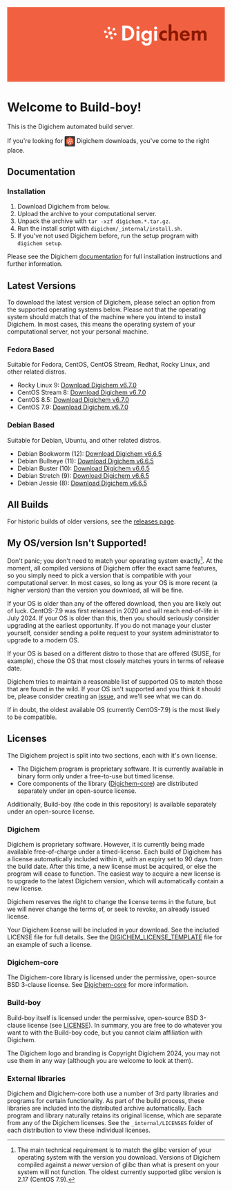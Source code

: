 <img src="Banner.png" alt="Banner" />

# Welcome to Build-boy!

This is the Digichem automated build server.

If you're looking for <img src="Logo.png" alt="Banner" height=24 valign=middle /> Digichem downloads, you've come to the right place.

## Documentation

### Installation

1. Download Digichem from below.
1. Upload the archive to your computational server.
1. Unpack the archive with `tar -xzf digichem.*.tar.gz`.
1. Run the install script with `digichem/_internal/install.sh`.
1. If you've not used Digichem before, run the setup program with `digichem setup`.

Please see the Digichem [documentation](https://doc.digi-chem.co.uk) for full installation instructions and further information.

## Latest Versions

To download the latest version of Digichem, please select an option from the supported operating systems below.
Please not that the operating system should match that of the machine where you intend to install Digichem.
In most cases, this means the operating system of your computational server, not your personal machine.

### Fedora Based

Suitable for Fedora, CentOS, CentOS Stream, Redhat, Rocky Linux, and other related distros.

- Rocky Linux 9: <!-- Rocky-Linux-9 --> [Download Digichem v6.7.0](https://github.com/Digichem-Project/build-boy/releases/download/6.7.0-Rocky-Linux-9/digichem.6.7.0.Rocky-Linux-9.tar.gz)
- CentOS Stream 8: <!-- CentOS-Stream-8 --> [Download Digichem v6.7.0](https://github.com/Digichem-Project/build-boy/releases/download/6.7.0-CentOS-Stream-8/digichem.6.7.0.CentOS-Stream-8.tar.gz)
- CentOS 8.5: <!-- CentOS-8.5 --> [Download Digichem v6.7.0](https://github.com/Digichem-Project/build-boy/releases/download/6.7.0-CentOS-8.5/digichem.6.7.0.CentOS-8.5.tar.gz)
- CentOS 7.9: <!-- CentOS-7.9 --> [Download Digichem v6.7.0](https://github.com/Digichem-Project/build-boy/releases/download/6.7.0-CentOS-7.9/digichem.6.7.0.CentOS-7.9.tar.gz)

### Debian Based

Suitable for Debian, Ubuntu, and other related distros.

- Debian Bookworm (12): <!-- Debian-Bookworm --> [Download Digichem v6.6.5](https://github.com/Digichem-Project/build-boy/releases/download/6.6.5-Debian-Bookworm/digichem.6.6.5.Debian-Bookworm.tar.gz)
- Debian Bullseye (11): <!-- Debian-Bullseye --> [Download Digichem v6.6.5](https://github.com/Digichem-Project/build-boy/releases/download/6.6.5-Debian-Bullseye/digichem.6.6.5.Debian-Bullseye.tar.gz)
- Debian Buster (10): <!-- Debian-Buster --> [Download Digichem v6.6.5](https://github.com/Digichem-Project/build-boy/releases/download/6.6.5-Debian-Buster/digichem.6.6.5.Debian-Buster.tar.gz)
- Debian Stretch (9): <!-- Debian-Stretch --> [Download Digichem v6.6.5](https://github.com/Digichem-Project/build-boy/releases/download/6.6.5-Debian-Stretch/digichem.6.6.5.Debian-Stretch.tar.gz)
- Debian Jessie (8): <!-- Debian-Jessie --> [Download Digichem v6.6.5](https://github.com/Digichem-Project/build-boy/releases/download/6.6.5-Debian-Jessie/digichem.6.6.5.Debian-Jessie.tar.gz)

## All Builds

For historic builds of older versions, see the [releases page](https://github.com/Digichem-Project/build-boy/releases).

## My OS/version Isn't Supported!

Don't panic; you don't need to match your operating system exactly[^1]. At the moment, all compiled
versions of Digichem offer the exact same features, so you simply need to pick a version that is compatible
with your computational server. In most cases, so long as your OS is more recent (a higher version) than
the version you download, all will be fine.

If your OS is older than any of the offered download, then you are likely out of luck. CentOS-7.9 was first
released in 2020 and will reach end-of-life in July 2024. If your OS is older than this, then you should
seriously consider upgrading at the earliest opportunity. If you do not manage your cluster yourself,
consider sending a polite request to your system administrator to upgrade to a modern OS.

If your OS is based on a different distro to those that are offered (SUSE, for example), chose the OS
that most closely matches yours in terms of release date.

Digichem tries to maintain a reasonable list of supported OS to match those that are found in the wild.
If your OS isn't supported and you think it should be, please consider creating an
[issue](https://github.com/Digichem-Project/build-boy/issues), and we'll see what we can do.

If in doubt, the oldest available OS (currently CentOS-7.9) is the most likely to be compatible.

[^1]: The main technical requirement is to match the glibc version of your operating system with the version you download.
Versions of Digichem compiled against a *newer* version of glibc than what is present on your system will not function.
The oldest currently supported glibc version is 2.17 (CentOS 7.9).

## Licenses

The Digichem project is split into two sections, each with it's own license.
 - The Digichem program is proprietary software. It is currently available in binary form only under a free-to-use but timed license. 
 - Core components of the library ([Digichem-core](https://github.com/Digichem-Project/digichem-core)) are distributed separately under an open-source license.

Additionally, Build-boy (the code in this repository) is available separately under an open-source license.

### Digichem

Digichem is proprietary software. However, it is currently being made available free-of-charge under a timed-license.
Each build of Digichem has a license automatically included within it, with an expiry set to
90 days from the build date. After this time, a new license must be acquired, or else the 
program will cease to function. The easiest way to acquire a new license is to upgrade to the
latest Digichem version, which will automatically contain a new license.

Digichem reserves the right to change the license terms in the future, but we will never change the terms of, or seek to revoke,
an already issued license.

Your Digichem license will be included in your download. See the included LICENSE file for full details.
See the [DIGICHEM_LICENSE_TEMPLATE](DIGICHEM_LICENSE_TEMPLATE.md) file for an example of such a license.

### Digichem-core

The Digichem-core library is licensed under the permissive, open-source BSD 3-clause license.
See [Digichem-core](https://github.com/Digichem-Project/digichem-core) for more information.

### Build-boy

Build-boy itself is licensed under the permissive, open-source BSD 3-clause license (see [LICENSE](LICENSE)).
In summary, you are free to do whatever you want to with the Build-boy code, but you cannot claim
affiliation with Digichem.

The Digichem logo and branding is Copyright Digichem 2024, you may not use them in any way (although you are welcome to look at them).

### External libraries

Digichem and Digichem-core both use a number of 3rd party libraries and programs for certain functionality.
As part of the build process, these libraries are included into the distributed archive automatically.
Each program and library naturally retains its original license, which are separate from any of the Digichem licenses.
See the `_internal/LICENSES` folder of each distribution to view these individual licenses.
